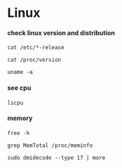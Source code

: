 # Linux
#### check linux version and distribution

```
cat /etc/*-release
```
```
cat /proc/version
```
```
uname -a
```

#### see cpu 
```
lscpu
```
#### memory
```
free -h
```

```
grep MemTotal /proc/meminfo
```
```
sudo dmidecode --type 17 | more
```
